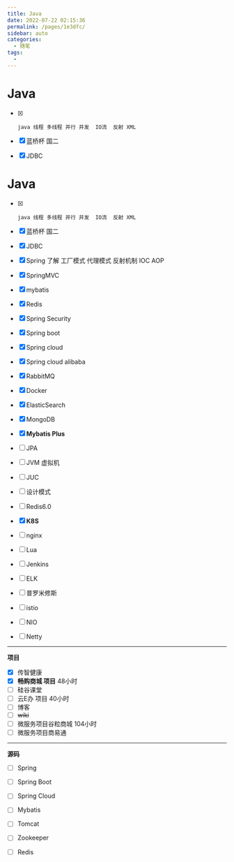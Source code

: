 ```yaml
---
title: Java
date: 2022-07-22 02:15:36
permalink: /pages/1e3dfc/
sidebar: auto
categories:
  - 随笔
tags:
  - 
---
```

# Java

- [x]     java 线程 多线程 并行 并发  IO流  反射 XML 


 - [x] 蓝桥杯 国二


 - [x] JDBC
# Java

- [x]     java 线程 多线程 并行 并发  IO流  反射 XML 


 - [x] 蓝桥杯 国二


 - [x] JDBC
 - [x] Spring  了解 工厂模式 代理模式 反射机制 IOC AOP
 - [x] SpringMVC
 - [x] mybatis
 - [x] Redis
 - [x] Spring Security
 - [x] Spring boot 


 - [x] Spring cloud
 - [x] Spring cloud alibaba
 - [x] RabbitMQ
 - [x] Docker
 - [x] ElasticSearch
 - [x] MongoDB
 - [x] **Mybatis Plus**
 - [ ] JPA
 - [ ] JVM 虚拟机
 - [ ] JUC
 - [ ] 设计模式
 - [ ] Redis6.0
 - [x] **K8S**
 - [ ] nginx
 - [ ] Lua
 - [ ] Jenkins
 - [ ] ELK
 - [ ] 普罗米修斯
 - [ ] istio
 - [ ] NIO
 - [ ] Netty

****

**项目**


 - [x] 传智健康
 - [x] **畅购商城 项目**  48小时
 - [ ] 硅谷课堂
 - [ ] 云E办 项目    40小时
 - [ ] 博客
 - [ ] ~~wiki~~
 - [ ] 微服务项目谷粒商城  104小时
 - [ ] 微服务项目商易通 

----

**源码**

- [ ] Spring
- [ ] Spring Boot
- [ ] Spring Cloud
- [ ] Mybatis
- [ ] Tomcat
- [ ] Zookeeper
- [ ] Redis



